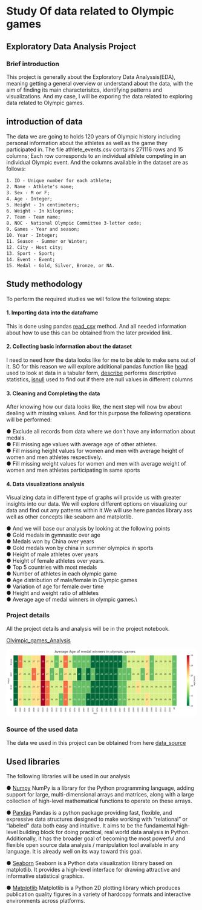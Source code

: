 
# Study Of data related to Olympic games
## Exploratory Data Analysis Project
### Brief introduction
This project is generally about the Exploratory Data Analyssis(EDA), meaning getting a general overview or understand about the data, with the aim of finding its main characterisitcs, identifying patterns and visualizations.
And my case, I will be exporing the data related to exploring data related to Olympic games.

## introduction of data
The data we are going to holds 120 years of Olympic history including personal information about the athletes as well as the game they participated in. The file athlete_events.csv contains 271116 rows and 15 columns; Each row corresponds to an individual athlete competing in an individual Olympic event.
And the columns available in the dataset are as follows:

    1. ID - Unique number for each athlete;
    2. Name - Athlete's name;
    3. Sex - M or F;
    4. Age - Integer;
    5. Height - In centimeters;
    6. Weight - In kilograms;
    7. Team - Team name;
    8. NOC - National Olympic Committee 3-letter code;
    9. Games - Year and season;
    10. Year - Integer;
    11. Season - Summer or Winter;
    12. City - Host city;
    13. Sport - Sport;
    14. Event - Event;
    15. Medal - Gold, Silver, Bronze, or NA.

## Study methodology
To perform the required studies we will follow the following steps:

#### 1. Importing data into the dataframe
This is done using pandas [read_csv](https://pandas.pydata.org/pandas-docs/stable/generated/pandas.read_csv.html) method. And all needed information about how to use this can be obtained from the later provided link.
#### 2. Collecting basic information about the dataset
I need to need how the data looks like for me to be able to make sens out of it. SO for this reason we will explore additional pandas function like [head](https://pandas.pydata.org/pandas-docs/stable/generated/pandas.DataFrame.head.html) used to look at data in a tabular form, [describe](https://pandas.pydata.org/pandas-docs/stable/generated/pandas.DataFrame.describe.html) performs descriptive statistics, [isnull](https://pandas.pydata.org/pandas-docs/stable/generated/pandas.DataFrame.isnull.html) used to find out if there are null values in different columns
#### 3. Cleaning and Completing the data
After knowing how our data looks like, the next step will now bw about dealing with missing values. And for this purpose the following operations will be performed:

● Exclude all records from data where we don’t have any information about medals.\
● Fill missing age values with average age of other athletes.\
● Fill missing height values for women and men with average height of women and
men athletes respectively.\
● Fill missing weight values for women and men with average weight of women and
men athletes participating in same sports
#### 4. Data visualizations analysis
Visualizing data in different type of graphs will provide us with greater insights into our data. We will explore different options on visualizing our data and find out any patterns within it.We will use here pandas library ass well as other concepts like seaborn and matplotlib.

● And we will base our analysis by looking at the following points\
● Gold medals in gymnastic over age\
● Medals won by China over years\
● Gold medals won by china in summer olympics in sports\
● Height of male athletes over years\
● Height of female athletes over years.\
● Top 5 countries with most medals\
● Number of athletes in each olympic game\
● Age distribution of male/female in Olympic games\
● Variation of age for female over time\
● Height and weight ratio of athletes\
● Average age of medal winners in olympic games.\

### Project details
All the project details and analysis will be in the project notebook.

[Olyimpic_games_Analysis](https://github.com/JulienAganze/EDA_Olympic_Games/blob/master/EDA_Olympic_Games.ipynb)

![Analysis](https://github.com/JulienAganze/EDA_Olympic_Games/blob/master/Analysis.png)

### Source of the used data
The data we used in this project can be obtained from here [data_source](https://github.com/noraiz-anwar/exploratory-data-analysis)

## Used libraries
The following libraries will be used in our analysis

● [Numpy](http://www.numpy.org/)
NumPy is a library for the Python programming language, adding
support for large, multi-dimensional arrays and matrices, along with a
large collection of high-level mathematical functions to operate on
these arrays.

● [Pandas](https://pandas.pydata.org/)
Pandas is a python package providing fast, flexible, and expressive
data structures designed to make working with “relational” or “labeled”
data both easy and intuitive. It aims to be the fundamental high-level
building block for doing practical, real world data analysis in Python.
Additionally, it has the broader goal of becoming the most powerful and
flexible open source data analysis / manipulation tool available in any
language. It is already well on its way toward this goal.

● [Seaborn](https://seaborn.pydata.org/)
Seaborn is a Python data visualization library based on matplotlib. It
provides a high-level interface for drawing attractive and informative
statistical graphics.

● [Matplotlib](https://matplotlib.org/)
Matplotlib is a Python 2D plotting library which produces publication
quality figures in a variety of hardcopy formats and interactive
environments across platforms.
